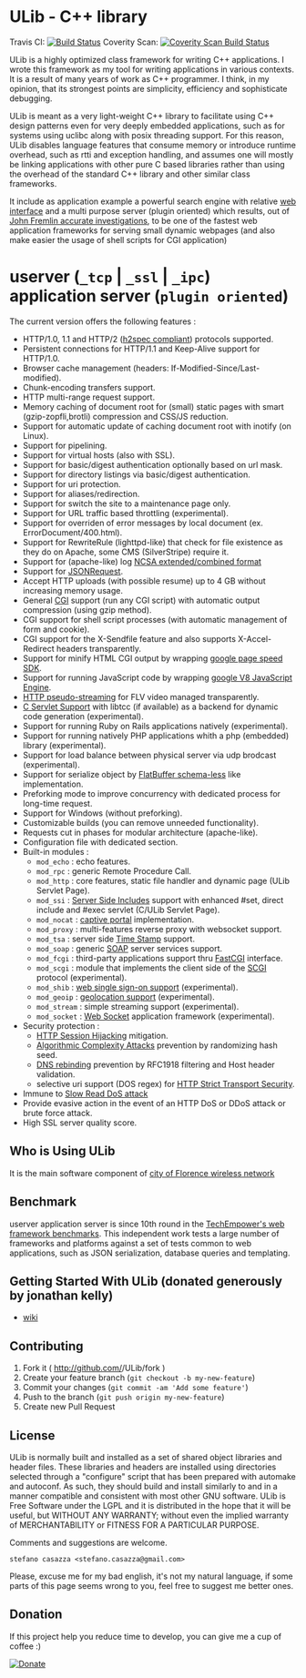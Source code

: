 # ULib - C++ library

Travis CI: [![Build Status](https://travis-ci.org/stefanocasazza/ULib.svg?branch=master)](https://travis-ci.org/stefanocasazza/ULib)
Coverity Scan: [![Coverity Scan Build Status](https://scan.coverity.com/projects/3322/badge.svg)](https://scan.coverity.com/projects/3322)

ULib is a highly optimized class framework for writing C++ applications. I wrote this framework as my tool for writing applications in various contexts. It is a result of many years of work as C++ programmer. I think, in my opinion, that its strongest points are simplicity, efficiency and sophisticate debugging.

ULib is meant as a very light-weight C++ library to facilitate using C++ design patterns even for very deeply embedded applications, such as for systems using uclibc along with posix threading support. For this reason, ULib disables language features that consume memory or introduce runtime overhead, such as rtti and exception handling, and assumes one will mostly be linking applications with other pure C based libraries rather than using the overhead of the standard C++ library and other similar class frameworks.

It include as application example a powerful search engine with relative [web interface](https://github.com/stefanocasazza/ULib/blob/master/examples/IR/ir_web.usp) and a multi purpose server (plugin oriented) which results, out of [John Fremlin accurate investigations](http://john.freml.in/ulib-fast-io-framework), to be one of the fastest web application frameworks for serving small dynamic webpages (and also make easier the usage of shell scripts for CGI application)

# userver (`_tcp` | `_ssl` | `_ipc`) application server (`plugin oriented`)

The current version offers the following features :

   * HTTP/1.0, 1.1 and HTTP/2 ([h2spec compliant](https://github.com/summerwind/h2spec)) protocols supported.
   * Persistent connections for HTTP/1.1 and Keep-Alive support for HTTP/1.0.
   * Browser cache management (headers: If-Modified-Since/Last-modified).
   * Chunk-encoding transfers support.
   * HTTP multi-range request support.
   * Memory caching of document root for (small) static pages with smart (gzip-zopfli,brotli) compression and CSS/JS reduction.
   * Support for automatic update of caching document root with inotify (on Linux).
   * Support for pipelining.
   * Support for virtual hosts (also with SSL).
   * Support for basic/digest authentication optionally based on url mask.
   * Support for directory listings via basic/digest authentication.
   * Support for uri protection.
   * Support for aliases/redirection.
   * Support for switch the site to a maintenance page only.
   * Support for URL traffic based throttling (experimental).
   * Support for overriden of error messages by local document (ex. ErrorDocument/400.html).
   * Support for RewriteRule (lighttpd-like) that check for file existence as they do on Apache, some CMS (SilverStripe) require it.
   * Support for (apache-like) log [NCSA extended/combined format](http://httpd.apache.org/docs/2.0/mod/mod_log_config.html)
   * Support for [JSONRequest](http://json.org/JSONRequest.html).
   * Accept HTTP uploads (with possible resume) up to 4 GB without increasing memory usage.
   * General [CGI](http://it.wikipedia.org/wiki/Common_Gateway_Interface) support (run any CGI script) with automatic output compression (using gzip method).
   * CGI support for shell script processes (with automatic management of form and cookie).
   * CGI support for the X-Sendfile feature and also supports X-Accel-Redirect headers transparently.
   * Support for minify HTML CGI output by wrapping [google page speed SDK](http://code.google.com/speed/page-speed/download.html#pagespeed-sdk).
   * Support for running JavaScript code by wrapping [google V8 JavaScript Engine](http://code.google.com/apis/v8/intro.html).
   * [HTTP pseudo-streaming](http://en.wikipedia.org/wiki/Progressive_download) for FLV video managed transparently.
   * [C Servlet Support](http://bellard.org/tcc/) with libtcc (if available) as a backend for dynamic code generation (experimental).
   * Support for running Ruby on Rails applications natively (experimental).
   * Support for running natively PHP applications whith a php (embedded) library (experimental).
   * Support for load balance between physical server via udp brodcast (experimental).
   * Support for serialize object by [FlatBuffer schema-less](http://google.github.io/flatbuffers/index.html) like implementation.
   * Preforking mode to improve concurrency with dedicated process for long-time request.
   * Support for Windows (without preforking).
   * Customizable builds (you can remove unneeded functionality).
   * Requests cut in phases for modular architecture (apache-like).
   * Configuration file with dedicated section.
   * Built-in modules :
       * `mod_echo` : echo features.
       * `mod_rpc` : generic Remote Procedure Call.
       * `mod_http` : core features, static file handler and dynamic page (ULib Servlet Page).
       * `mod_ssi` : [Server Side Includes]( http://en.wikipedia.org/wiki/Server_Side_Include) support with enhanced #set, direct include and #exec servlet (C/ULib Servlet Page).
       * `mod_nocat` : [captive portal](http://dev.wifidog.org/wiki/NoCat) implementation.
       * `mod_proxy` : multi-features reverse proxy with websocket support.
       * `mod_tsa` : server side [Time Stamp](http://sourceforge.net/projects/timestamping/) support.
       * `mod_soap` : generic [SOAP](http://en.wikipedia.org/wiki/SOAP) server services support.
       * `mod_fcgi` : third-party applications support thru [FastCGI](http://www.fastcgi.com/drupal) interface.
       * `mod_scgi` : module that implements the client side of the [SCGI](http://en.wikipedia.org/wiki/Simple_Common_Gateway_Interface) protocol (experimental).
       * `mod_shib` : [web single sign-on support](http://shibboleth.internet2.edu) (experimental).
       * `mod_geoip` : [geolocation support](http://en.wikipedia.org/wiki/Geolocation) (experimental).
       * `mod_stream` : simple streaming support (experimental).
       * `mod_socket` : [Web Socket](http://dev.w3.org/html5/websockets) application framework (experimental).
   * Security protection :
       * [HTTP Session Hijacking](http://en.wikipedia.org/wiki/Session_hijacking) mitigation.
       * [Algorithmic Complexity Attacks](http://lwn.net/Articles/474365/) prevention by randomizing hash seed.
       * [DNS rebinding](http://en.wikipedia.org/wiki/DNS_rebinding) prevention by RFC1918 filtering and Host header validation.
       * selective uri support (DOS regex) for [HTTP Strict Transport Security](https://developer.mozilla.org/en/Security/HTTP_Strict_Transport_Security).
   * Immune to [Slow Read DoS attack](http://code.google.com/p/slowhttptest/)
   * Provide evasive action in the event of an HTTP DoS or DDoS attack or brute force attack.
   * High SSL server quality score.

## Who is Using ULib

It is the main software component of [city of Florence wireless network](http://wifi-aaa.comune.fi.it/welcome?url=http%3A//captive.apple.com/hotspot-detect.html&mac=4400101a2174&apid=64&gateway=172.20.63.254%3A5280)

## Benchmark

userver application server is since 10th round in the [TechEmpower's web framework benchmarks](http://www.techempower.com/benchmarks). This independent work tests a large number of frameworks and platforms against a set of tests common to web applications, such as JSON serialization, database queries and templating.

## Getting Started With ULib (donated generously by jonathan kelly)

* [wiki](https://github.com/stefanocasazza/ULib/wiki/Getting-Started-With-ULib)

## Contributing

1. Fork it ( http://github.com/<my-github-username>/ULib/fork )
2. Create your feature branch (`git checkout -b my-new-feature`)
3. Commit your changes (`git commit -am 'Add some feature'`)
4. Push to the branch (`git push origin my-new-feature`)
5. Create new Pull Request

## License

ULib is normally built and installed as a set of shared object libraries and header files. These libraries and headers are installed using directories selected through a "configure" script that has been prepared with automake and autoconf. As such, they should build and install similarly to and in a manner compatible and consistent with most other GNU software. ULib is Free Software under the LGPL and it is distributed in the hope that it will be useful, but WITHOUT ANY WARRANTY; without even the implied warranty of MERCHANTABILITY or FITNESS FOR A PARTICULAR PURPOSE.

Comments and suggestions are welcome.

	stefano casazza <stefano.casazza@gmail.com>

Please, excuse me for my bad english, it's not my natural language, if some parts of this page seems wrong to you, feel free to suggest me better ones.

## Donation

If this project help you reduce time to develop, you can give me a cup of coffee :)

[![Donate](https://img.shields.io/badge/Donate-PayPal-green.svg)](https://paypal.me/stefanocasazza)
